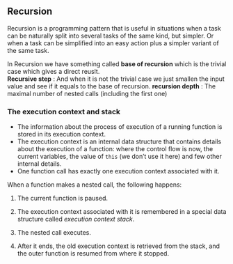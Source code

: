 ## Recursion

Recursion is a programming pattern that is useful in situations when a task can be naturally split into several tasks of the same kind, but simpler. Or when a task can be simplified into an easy action plus a simpler variant of the same task.

In Recursion we have something called __base of recursion__ which is the trivial case which gives a direct reuslt.   
**Recursive step** : And when it is not the trivial case we just smallen the input value and see if it equals to the base of recursion.
**recursion depth** : The maximal number of nested calls (including the first one)

### The execution context and stack 
- The information about the process of execution of a running function is stored in its execution context.
- The execution context is an internal data structure that contains details about the execution of a function: where the control flow is now, the current variables, the value of ``this`` (we don’t use it here) and few other internal details.
- One function call has exactly one execution context associated with it.

When a function makes a nested call, the following happens:
1. The current function is paused.

2. The execution context associated with it is remembered in a special data structure called _execution context stack_.
3. The nested call executes.
4. After it ends, the old execution context is retrieved from the stack, and the outer function is resumed from where it stopped.

